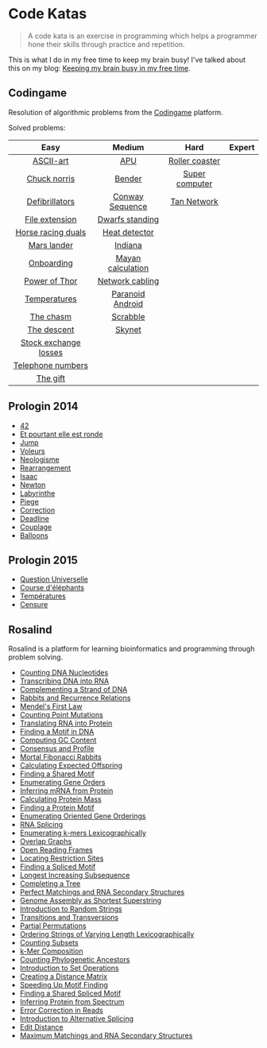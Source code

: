 # Code Katas
> A code kata is an exercise in programming which helps a programmer hone their skills through practice and repetition.

This is what I do in my free time to keep my brain busy! I've talked about this on my blog: [Keeping my brain busy in my free time](http://blog.antoine-augusti.fr/2015/07/keeping-my-brain-busy-in-my-free-time/).

## Codingame

Resolution of algorithmic problems from the [Codingame](http://www.codingame.com/) platform.

Solved problems:

| Easy | Medium | Hard | Expert
| :---: | :---: | :---: | :---: |
[ASCII-art](codingame/easy/ascii-art.py) | [APU](codingame/medium/apu.py)| [Roller coaster](codingame/hard/roller_coaster.py) |
[Chuck norris](codingame/easy/chuck_norris.py) | [Bender](codingame/medium/bender.py) | [Super computer](codingame/hard/super_computer.py)|
[Defibrillators](codingame/easy/defibrillators.py) | [Conway Sequence](codingame/medium/conway_sequence.py) |[Tan Network](codingame/hard/tan_network.go)|
[File extension](codingame/easy/file_extension.py) | [Dwarfs standing](codingame/medium/dwarfs_standing.py) ||
[Horse racing duals](codingame/easy/horse-racing_duals.py) | [Heat detector](codingame/medium/heat_detector.py) ||
[Mars lander](codingame/easy/mars_lander.py) | [Indiana](codingame/medium/indiana.py) ||
[Onboarding](codingame/easy/onboarding.py) | [Mayan calculation](codingame/medium/mayan_calculation.py) ||
[Power of Thor](codingame/easy/power_of_thor.py) | [Network cabling](codingame/medium/network_cabling.py) ||
[Temperatures](codingame/easy/temperatures.py) | [Paranoid Android](codingame/medium/paranoid_android.py) ||
[The chasm](codingame/easy/the_chasm.py) | [Scrabble](codingame/medium/scrabble.py) ||
[The descent](codingame/easy/the_descent.py) | [Skynet](codingame/medium/skynet.py) ||
 | [Stock exchange losses](codingame/medium/stock_exchange_losses.py) ||
 | [Telephone numbers](codingame/medium/telephone_numbers.py) ||
 | [The gift](codingame/medium/the_gift.py) ||

## Prologin 2014
- [42](prologin/2014/1_42.py)
- [Et pourtant elle est ronde](prologin/2014/2_et_pourtant_elle_est_ronde.py)
- [Jump](prologin/2014/3_jump.py)
- [Voleurs](prologin/2014/4_voleurs.py)
- [Neologisme](prologin/2014/5_neologisme.py)
- [Rearrangement](prologin/2014/6_rearrangement.py)
- [Isaac](prologin/2014/7_isaac.py)
- [Newton](prologin/2014/8_newton.py)
- [Labyrinthe](prologin/2014/9_labyrinthe.py)
- [Piege](prologin/2014/10_piege.py)
- [Correction](prologin/2014/11_correction.py)
- [Deadline](prologin/2014/12_deadline.py)
- [Couplage](prologin/2014/13_couplage.py)
- [Balloons](prologin/2014/15_balloons.py)

## Prologin 2015
- [Question Universelle](prologin/2015/1_question-universelle.py)
- [Course d'éléphants](prologin/2015/2_course-elephants.py)
- [Températures](prologin/2015/3_temperatures.py)
- [Censure](prologin/2015/4_censure.py)

## Rosalind
Rosalind is a platform for learning bioinformatics and programming through problem solving.
- [Counting DNA Nucleotides](rosalind/dna.py)
- [Transcribing DNA into RNA](rosalind/rna.py)
- [Complementing a Strand of DNA](rosalind/recv.py)
- [Rabbits and Recurrence Relations](rosalind/fib.py)
- [Mendel's First Law](rosalind/iprb.py)
- [Counting Point Mutations](rosalind/hamm.py)
- [Translating RNA into Protein](rosalind/prot.py)
- [Finding a Motif in DNA](rosalind/subs.py)
- [Computing GC Content](rosalind/gc.py)
- [Consensus and Profile](rosalind/cons.py)
- [Mortal Fibonacci Rabbits](rosalind/fibd.py)
- [Calculating Expected Offspring](rosalind/iev.py)
- [Finding a Shared Motif](rosalind/lcsm.py)
- [Enumerating Gene Orders](rosalind/perm.py)
- [Inferring mRNA from Protein](rosalind/mrna.py)
- [Calculating Protein Mass](rosalind/prtm.py)
- [Finding a Protein Motif](rosalind/mprt.py)
- [Enumerating Oriented Gene Orderings](rosalind/sign.py)
- [RNA Splicing](rosalind/splc.py)
- [Enumerating k-mers Lexicographically](rosalind/lexf.py)
- [Overlap Graphs](rosalind/grph.py)
- [Open Reading Frames](rosalind/orf.py)
- [Locating Restriction Sites](rosalind/revp.py)
- [Finding a Spliced Motif](rosalind/sseq.py)
- [Longest Increasing Subsequence](rosalind/lgis.py)
- [Completing a Tree](rosalind/tree.py)
- [Perfect Matchings and RNA Secondary Structures](rosalind/pmch.py)
- [Genome Assembly as Shortest Superstring](rosalind/long.py)
- [Introduction to Random Strings](rosalind/prob.py)
- [Transitions and Transversions](rosalind/tran.py)
- [Partial Permutations](rosalind/pper.py)
- [Ordering Strings of Varying Length Lexicographically](rosalind/levx.py)
- [Counting Subsets](rosalind/sset.py)
- [k-Mer Composition](rosalind/kmer.py)
- [Counting Phylogenetic Ancestors](rosalind/inod.py)
- [Introduction to Set Operations](rosalind/seto.py)
- [Creating a Distance Matrix](rosalind/pdst.py)
- [Speeding Up Motif Finding](rosalind/kmp.py)
- [Finding a Shared Spliced Motif](rosalind/lcsq.py)
- [Inferring Protein from Spectrum](rosalind/spec.py)
- [Error Correction in Reads](rosalind/corr.py)
- [Introduction to Alternative Splicing](rosalind/aspc.py)
- [Edit Distance](rosalind/edit.py)
- [Maximum Matchings and RNA Secondary Structures](rosalind/mmch.py)
